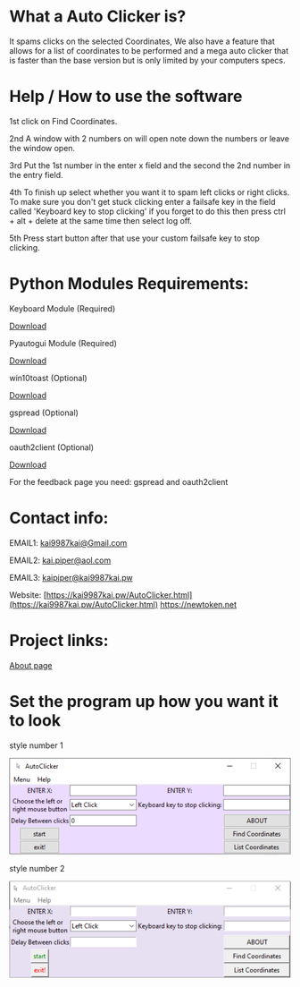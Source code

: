 # What a Auto Clicker is?
It spams clicks on the selected Coordinates, We also have a feature that allows for a list of coordinates to be performed and a mega auto clicker that is faster than the base version but is only limited by your computers specs.
# Help / How to use the software


1st click on Find Coordinates.


2nd A window with 2 numbers on will open note down the numbers or leave the window open.


3rd Put the 1st number in the enter x field and the second the 2nd number in the entry field.


4th To finish up select whether you want it to spam left clicks or right clicks. To make sure you
don't get stuck clicking enter a failsafe key in the field called 'Keyboard key to stop clicking' if you forget to do this then press ctrl + alt + delete at the same time then select log off.


5th Press start button after that use your custom failsafe key to stop clicking.


# Python Modules Requirements:

Keyboard Module (Required)

[Download](https://pypi.org/project/keyboard/#files)

Pyautogui Module (Required)

[Download](https://pypi.org/project/PyAutoGUI/)

win10toast (Optional)

[Download](https://pypi.org/project/win10toast/)

gspread (Optional)

[Download](https://gspread.readthedocs.io/en/latest/)

oauth2client (Optional)

[Download](https://pypi.org/project/oauth2client/)


For the feedback page you need:
gspread and oauth2client

# Contact info:

EMAIL1: kai9987kai@Gmail.com

EMAIL2: kai.piper@aol.com

EMAIL3: kaipiper@kai9987kai.pw

Website: [https://kai9987kai.pw/AutoClicker.html](https://kai9987kai.pw/AutoClicker.html)
https://newtoken.net


# Project links:
 
  [About page](https://kai9987kai.pw/AutoClicker.html)
  

# Set the program up how you want it to look

style number 1 

![](https://raw.githubusercontent.com/kai9987kai/kai9987kai.github.io/master/Screenshots/help.PNG)

style number 2

![](https://raw.githubusercontent.com/kai9987kai/kai9987kai.github.io/master/Screenshots/yeet.PNG)

